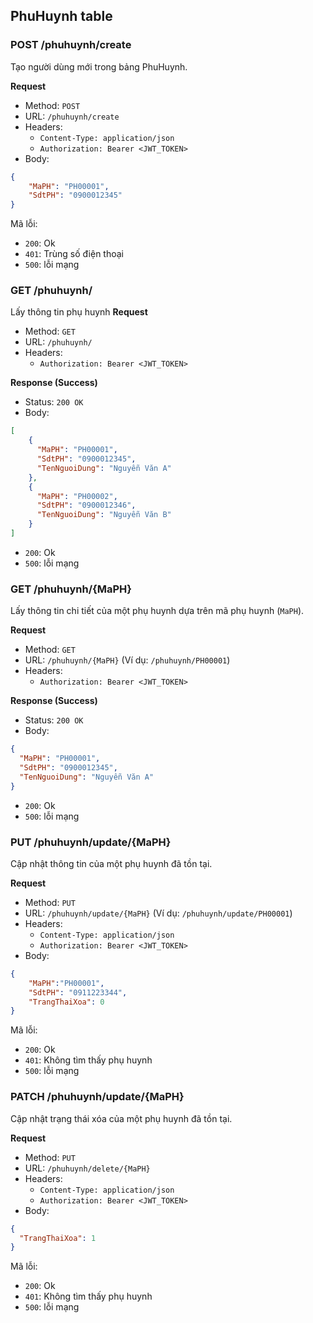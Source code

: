 ## PhuHuynh table
### POST /phuhuynh/create
Tạo người dùng mới trong bảng PhuHuynh.

**Request**
- Method: `POST`
- URL: `/phuhuynh/create`
- Headers:
  - `Content-Type: application/json`
  - `Authorization: Bearer <JWT_TOKEN>`
- Body:
```json
{
    "MaPH": "PH00001",
    "SdtPH": "0900012345"
}
```

Mã lỗi:
- `200`: Ok
- `401`: Trùng số điện thoại 
- `500`: lỗi mạng

### GET /phuhuynh/
Lấy thông tin phụ huynh
**Request**
- Method: `GET`
- URL: `/phuhuynh/`
- Headers:
  - `Authorization: Bearer <JWT_TOKEN>`

**Response (Success)**
- Status: `200 OK`
- Body:
```json
[
    {
      "MaPH": "PH00001",
      "SdtPH": "0900012345",
      "TenNguoiDung": "Nguyễn Văn A"
    },
    {
      "MaPH": "PH00002",
      "SdtPH": "0900012346",
      "TenNguoiDung": "Nguyễn Văn B"
    }
]
```
- `200`: Ok
- `500`: lỗi mạng

### GET /phuhuynh/{MaPH}
Lấy thông tin chi tiết của một phụ huynh dựa trên mã phụ huynh (`MaPH`).

**Request**
- Method: `GET`
- URL: `/phuhuynh/{MaPH}` (Ví dụ: `/phuhuynh/PH00001`)
- Headers:
  - `Authorization: Bearer <JWT_TOKEN>`

**Response (Success)**
- Status: `200 OK`
- Body:
```json
{
  "MaPH": "PH00001",
  "SdtPH": "0900012345",
  "TenNguoiDung": "Nguyễn Văn A"
}
```
- `200`: Ok
- `500`: lỗi mạng

### PUT /phuhuynh/update/{MaPH}
Cập nhật thông tin của một phụ huynh đã tồn tại.

**Request**
- Method: `PUT`
- URL: `/phuhuynh/update/{MaPH}` (Ví dụ: `/phuhuynh/update/PH00001`)
- Headers:
  - `Content-Type: application/json`
  - `Authorization: Bearer <JWT_TOKEN>`
- Body:
```json
{
    "MaPH":"PH00001",
    "SdtPH": "0911223344",
    "TrangThaiXoa": 0
}
```

Mã lỗi:
- `200`: Ok
- `401`: Không tìm thấy phụ huynh
- `500`: lỗi mạng


### PATCH /phuhuynh/update/{MaPH}
Cập nhật trạng thái xóa của một phụ huynh đã tồn tại.

**Request**
- Method: `PUT`
- URL: `/phuhuynh/delete/{MaPH}`
- Headers:
  - `Content-Type: application/json`
  - `Authorization: Bearer <JWT_TOKEN>`
- Body:
```json
{
  "TrangThaiXoa": 1
}
```

Mã lỗi:
- `200`: Ok
- `401`: Không tìm thấy phụ huynh
- `500`: lỗi mạng
